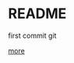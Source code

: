 # README

first commit
git 

[more](https://stackoverflow.com/questions/15563685/can-i-create-more-than-one-repository-for-github-pages)